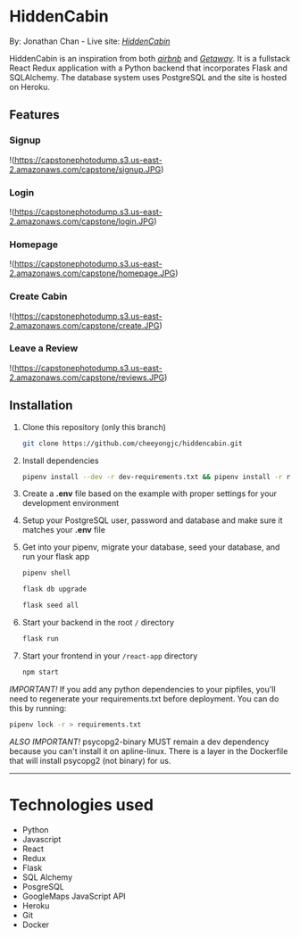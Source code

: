 # HiddenCabin

By: Jonathan Chan - Live site: *[HiddenCabin](https://hiddencabin.herokuapp.com/)*

HiddenCabin is an inspiration from both *[airbnb](https://www.airbnb.com/)* and *[Getaway](https://getaway.house/)*. It is a fullstack React Redux application with a Python backend that incorporates Flask and SQLAlchemy. The database system uses PostgreSQL and the site is hosted on Heroku. 

## Features

### Signup
!(https://capstonephotodump.s3.us-east-2.amazonaws.com/capstone/signup.JPG)

### Login
!(https://capstonephotodump.s3.us-east-2.amazonaws.com/capstone/login.JPG)

### Homepage
!(https://capstonephotodump.s3.us-east-2.amazonaws.com/capstone/homepage.JPG)

### Create Cabin
!(https://capstonephotodump.s3.us-east-2.amazonaws.com/capstone/create.JPG)

### Leave a Review
!(https://capstonephotodump.s3.us-east-2.amazonaws.com/capstone/reviews.JPG)

## Installation

1. Clone this repository (only this branch)

   ```bash
   git clone https://github.com/cheeyongjc/hiddencabin.git
   ```

2. Install dependencies

      ```bash
      pipenv install --dev -r dev-requirements.txt && pipenv install -r requirements.txt
      ```

3. Create a **.env** file based on the example with proper settings for your
   development environment
4. Setup your PostgreSQL user, password and database and make sure it matches your **.env** file

5. Get into your pipenv, migrate your database, seed your database, and run your flask app

   ```bash
   pipenv shell
   ```

   ```bash
   flask db upgrade
   ```

   ```bash
   flask seed all
   ```

6. Start your backend in the root ```/``` directory
   ```bash
   flask run
   ```
7. Start your frontend in your ```/react-app``` directory
   ```bash
   npm start
   ```

*IMPORTANT!*
   If you add any python dependencies to your pipfiles, you'll need to regenerate your requirements.txt before deployment.
   You can do this by running:

   ```bash
   pipenv lock -r > requirements.txt
   ```

*ALSO IMPORTANT!*
   psycopg2-binary MUST remain a dev dependency because you can't install it on apline-linux.
   There is a layer in the Dockerfile that will install psycopg2 (not binary) for us.
***
# Technologies used
- Python
- Javascript
- React
- Redux
- Flask
- SQL Alchemy
- PosgreSQL
- GoogleMaps JavaScript API
- Heroku
- Git
- Docker
